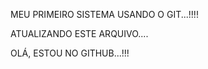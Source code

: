 MEU PRIMEIRO SISTEMA USANDO O GIT...!!!!


ATUALIZANDO ESTE ARQUIVO....

OLÁ, ESTOU NO GITHUB...!!!

